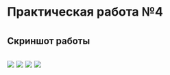 <h1>Практическая работа №4<h1>
<h2>Скриншот работы<h2>
<img src="https://github.com/DevLevKek/Drackovskiy_Lab_4/assets/135211811/57824fab-a0c6-4863-b3f0-3bd7c59cc1c2">
<img src="https://github.com/DevLevKek/Drackovskiy_Lab_4/assets/135211811/9b2606e3-6895-4b35-a41e-98325ad2864a">
<img src="https://github.com/DevLevKek/Drackovskiy_Lab_4/assets/135211811/bac60264-613a-4a06-9f3d-28e244cff710">
<img src="https://github.com/DevLevKek/Drackovskiy_Lab_4/assets/135211811/7bb65145-531c-4afc-a983-0f2ed5a19690">
